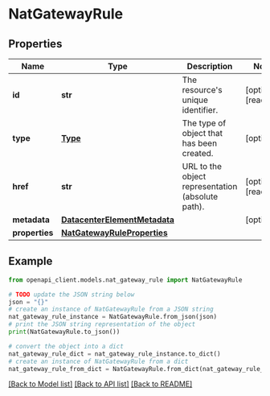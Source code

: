 # NatGatewayRule


## Properties

Name | Type | Description | Notes
------------ | ------------- | ------------- | -------------
**id** | **str** | The resource&#39;s unique identifier. | [optional] [readonly] 
**type** | [**Type**](Type.md) | The type of object that has been created. | [optional] 
**href** | **str** | URL to the object representation (absolute path). | [optional] [readonly] 
**metadata** | [**DatacenterElementMetadata**](DatacenterElementMetadata.md) |  | [optional] 
**properties** | [**NatGatewayRuleProperties**](NatGatewayRuleProperties.md) |  | 

## Example

```python
from openapi_client.models.nat_gateway_rule import NatGatewayRule

# TODO update the JSON string below
json = "{}"
# create an instance of NatGatewayRule from a JSON string
nat_gateway_rule_instance = NatGatewayRule.from_json(json)
# print the JSON string representation of the object
print(NatGatewayRule.to_json())

# convert the object into a dict
nat_gateway_rule_dict = nat_gateway_rule_instance.to_dict()
# create an instance of NatGatewayRule from a dict
nat_gateway_rule_from_dict = NatGatewayRule.from_dict(nat_gateway_rule_dict)
```
[[Back to Model list]](../README.md#documentation-for-models) [[Back to API list]](../README.md#documentation-for-api-endpoints) [[Back to README]](../README.md)



